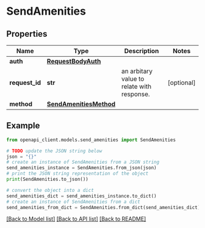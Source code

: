# SendAmenities


## Properties

Name | Type | Description | Notes
------------ | ------------- | ------------- | -------------
**auth** | [**RequestBodyAuth**](RequestBodyAuth.md) |  | 
**request_id** | **str** | an arbitary value to relate with response. | [optional] 
**method** | [**SendAmenitiesMethod**](SendAmenitiesMethod.md) |  | 

## Example

```python
from openapi_client.models.send_amenities import SendAmenities

# TODO update the JSON string below
json = "{}"
# create an instance of SendAmenities from a JSON string
send_amenities_instance = SendAmenities.from_json(json)
# print the JSON string representation of the object
print(SendAmenities.to_json())

# convert the object into a dict
send_amenities_dict = send_amenities_instance.to_dict()
# create an instance of SendAmenities from a dict
send_amenities_from_dict = SendAmenities.from_dict(send_amenities_dict)
```
[[Back to Model list]](../README.md#documentation-for-models) [[Back to API list]](../README.md#documentation-for-api-endpoints) [[Back to README]](../README.md)


